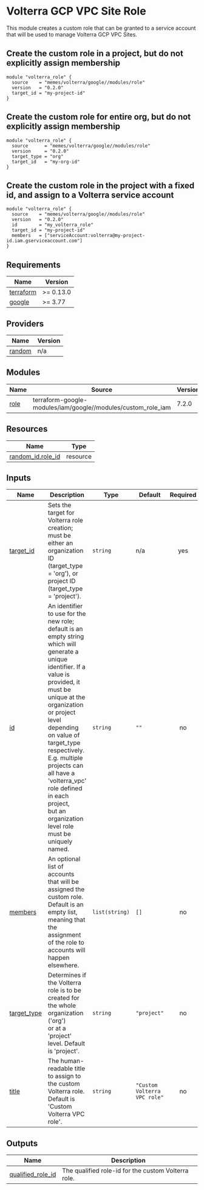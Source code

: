 # Volterra GCP VPC Site Role

<!-- spell-checker: ignore volterra -->
This module creates a custom role that can be granted to a service account that
will be used to manage Volterra GCP VPC Sites.

## Create the custom role in a project, but do not explicitly assign membership
<!-- spell-checker: disable -->
```hcl
module "volterra_role" {
  source    = "memes/volterra/google//modules/role"
  version   = "0.2.0"
  target_id = "my-project-id"
}
```
<!-- spell-checker: enable -->

## Create the custom role for entire org, but do not explicitly assign membership

<!-- spell-checker: disable -->
```hcl
module "volterra_role" {
  source      = "memes/volterra/google//modules/role"
  version     = "0.2.0"
  target_type = "org"
  target_id   = "my-org-id"
}
```
<!-- spell-checker: enable -->

## Create the custom role in the project with a fixed id, and assign to a Volterra service account

<!-- spell-checker: disable -->
```hcl
module "volterra_role" {
  source    = "memes/volterra/google//modules/role"
  version   = "0.2.0"
  id        = "my_volterra_role"
  target_id = "my-project-id"
  members   = ["serviceAccount:volterra@my-project-id.iam.gserviceaccount.com"]
}
```
<!-- spell-checker: enable -->

<!-- spell-checker:ignore markdownlint bigip -->
<!-- markdownlint-disable MD033 MD034 -->
<!-- BEGINNING OF PRE-COMMIT-TERRAFORM DOCS HOOK -->
## Requirements

| Name | Version |
|------|---------|
| <a name="requirement_terraform"></a> [terraform](#requirement\_terraform) | >= 0.13.0 |
| <a name="requirement_google"></a> [google](#requirement\_google) | >= 3.77 |

## Providers

| Name | Version |
|------|---------|
| <a name="provider_random"></a> [random](#provider\_random) | n/a |

## Modules

| Name | Source | Version |
|------|--------|---------|
| <a name="module_role"></a> [role](#module\_role) | terraform-google-modules/iam/google//modules/custom_role_iam | 7.2.0 |

## Resources

| Name | Type |
|------|------|
| [random_id.role_id](https://registry.terraform.io/providers/hashicorp/random/latest/docs/resources/id) | resource |

## Inputs

| Name | Description | Type | Default | Required |
|------|-------------|------|---------|:--------:|
| <a name="input_target_id"></a> [target\_id](#input\_target\_id) | Sets the target for Volterra role creation; must be either an organization ID<br>(target\_type = 'org'), or project ID (target\_type = 'project'). | `string` | n/a | yes |
| <a name="input_id"></a> [id](#input\_id) | An identifier to use for the new role; default is an empty string which will<br>generate a unique identifier. If a value is provided, it must be unique at the<br>organization or project level depending on value of target\_type respectively.<br>E.g. multiple projects can all have a 'volterra\_vpc' role defined in each project,<br>but an organization level role must be uniquely named. | `string` | `""` | no |
| <a name="input_members"></a> [members](#input\_members) | An optional list of accounts that will be assigned the custom role. Default is an empty list, meaning that the assignment of the role to accounts will happen<br>elsewhere. | `list(string)` | `[]` | no |
| <a name="input_target_type"></a> [target\_type](#input\_target\_type) | Determines if the Volterra role is to be created for the whole organization ('org')<br>or at a 'project' level. Default is 'project'. | `string` | `"project"` | no |
| <a name="input_title"></a> [title](#input\_title) | The human-readable title to assign to the custom Volterra role. Default is<br>'Custom Volterra VPC role'. | `string` | `"Custom Volterra VPC role"` | no |

## Outputs

| Name | Description |
|------|-------------|
| <a name="output_qualified_role_id"></a> [qualified\_role\_id](#output\_qualified\_role\_id) | The qualified role-id for the custom Volterra role. |
<!-- END OF PRE-COMMIT-TERRAFORM DOCS HOOK -->
<!-- markdownlint-enable MD033 MD034 -->
